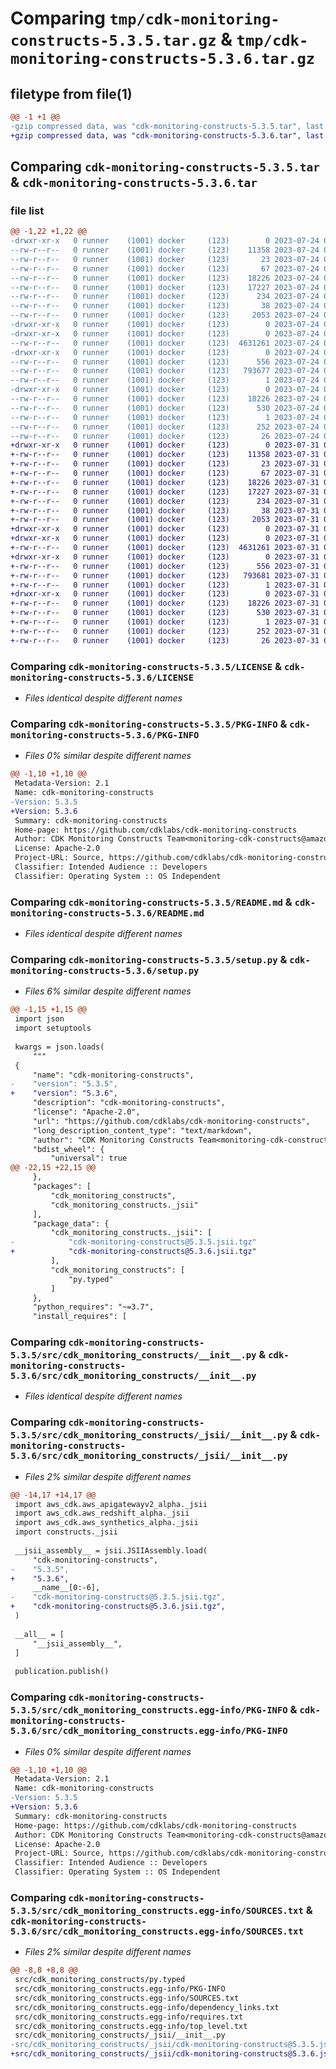 # Comparing `tmp/cdk-monitoring-constructs-5.3.5.tar.gz` & `tmp/cdk-monitoring-constructs-5.3.6.tar.gz`

## filetype from file(1)

```diff
@@ -1 +1 @@
-gzip compressed data, was "cdk-monitoring-constructs-5.3.5.tar", last modified: Mon Jul 24 00:37:53 2023, max compression
+gzip compressed data, was "cdk-monitoring-constructs-5.3.6.tar", last modified: Mon Jul 31 00:36:00 2023, max compression
```

## Comparing `cdk-monitoring-constructs-5.3.5.tar` & `cdk-monitoring-constructs-5.3.6.tar`

### file list

```diff
@@ -1,22 +1,22 @@
-drwxr-xr-x   0 runner    (1001) docker     (123)        0 2023-07-24 00:37:53.298538 cdk-monitoring-constructs-5.3.5/
--rw-r--r--   0 runner    (1001) docker     (123)    11358 2023-07-24 00:37:37.000000 cdk-monitoring-constructs-5.3.5/LICENSE
--rw-r--r--   0 runner    (1001) docker     (123)       23 2023-07-24 00:37:37.000000 cdk-monitoring-constructs-5.3.5/MANIFEST.in
--rw-r--r--   0 runner    (1001) docker     (123)       67 2023-07-24 00:37:37.000000 cdk-monitoring-constructs-5.3.5/NOTICE
--rw-r--r--   0 runner    (1001) docker     (123)    18226 2023-07-24 00:37:53.298538 cdk-monitoring-constructs-5.3.5/PKG-INFO
--rw-r--r--   0 runner    (1001) docker     (123)    17227 2023-07-24 00:37:37.000000 cdk-monitoring-constructs-5.3.5/README.md
--rw-r--r--   0 runner    (1001) docker     (123)      234 2023-07-24 00:37:37.000000 cdk-monitoring-constructs-5.3.5/pyproject.toml
--rw-r--r--   0 runner    (1001) docker     (123)       38 2023-07-24 00:37:53.298538 cdk-monitoring-constructs-5.3.5/setup.cfg
--rw-r--r--   0 runner    (1001) docker     (123)     2053 2023-07-24 00:37:37.000000 cdk-monitoring-constructs-5.3.5/setup.py
-drwxr-xr-x   0 runner    (1001) docker     (123)        0 2023-07-24 00:37:53.290538 cdk-monitoring-constructs-5.3.5/src/
-drwxr-xr-x   0 runner    (1001) docker     (123)        0 2023-07-24 00:37:53.298538 cdk-monitoring-constructs-5.3.5/src/cdk_monitoring_constructs/
--rw-r--r--   0 runner    (1001) docker     (123)  4631261 2023-07-24 00:37:37.000000 cdk-monitoring-constructs-5.3.5/src/cdk_monitoring_constructs/__init__.py
-drwxr-xr-x   0 runner    (1001) docker     (123)        0 2023-07-24 00:37:53.298538 cdk-monitoring-constructs-5.3.5/src/cdk_monitoring_constructs/_jsii/
--rw-r--r--   0 runner    (1001) docker     (123)      556 2023-07-24 00:37:37.000000 cdk-monitoring-constructs-5.3.5/src/cdk_monitoring_constructs/_jsii/__init__.py
--rw-r--r--   0 runner    (1001) docker     (123)   793677 2023-07-24 00:37:37.000000 cdk-monitoring-constructs-5.3.5/src/cdk_monitoring_constructs/_jsii/cdk-monitoring-constructs@5.3.5.jsii.tgz
--rw-r--r--   0 runner    (1001) docker     (123)        1 2023-07-24 00:37:37.000000 cdk-monitoring-constructs-5.3.5/src/cdk_monitoring_constructs/py.typed
-drwxr-xr-x   0 runner    (1001) docker     (123)        0 2023-07-24 00:37:53.298538 cdk-monitoring-constructs-5.3.5/src/cdk_monitoring_constructs.egg-info/
--rw-r--r--   0 runner    (1001) docker     (123)    18226 2023-07-24 00:37:53.000000 cdk-monitoring-constructs-5.3.5/src/cdk_monitoring_constructs.egg-info/PKG-INFO
--rw-r--r--   0 runner    (1001) docker     (123)      530 2023-07-24 00:37:53.000000 cdk-monitoring-constructs-5.3.5/src/cdk_monitoring_constructs.egg-info/SOURCES.txt
--rw-r--r--   0 runner    (1001) docker     (123)        1 2023-07-24 00:37:53.000000 cdk-monitoring-constructs-5.3.5/src/cdk_monitoring_constructs.egg-info/dependency_links.txt
--rw-r--r--   0 runner    (1001) docker     (123)      252 2023-07-24 00:37:53.000000 cdk-monitoring-constructs-5.3.5/src/cdk_monitoring_constructs.egg-info/requires.txt
--rw-r--r--   0 runner    (1001) docker     (123)       26 2023-07-24 00:37:53.000000 cdk-monitoring-constructs-5.3.5/src/cdk_monitoring_constructs.egg-info/top_level.txt
+drwxr-xr-x   0 runner    (1001) docker     (123)        0 2023-07-31 00:36:00.366770 cdk-monitoring-constructs-5.3.6/
+-rw-r--r--   0 runner    (1001) docker     (123)    11358 2023-07-31 00:35:42.000000 cdk-monitoring-constructs-5.3.6/LICENSE
+-rw-r--r--   0 runner    (1001) docker     (123)       23 2023-07-31 00:35:42.000000 cdk-monitoring-constructs-5.3.6/MANIFEST.in
+-rw-r--r--   0 runner    (1001) docker     (123)       67 2023-07-31 00:35:42.000000 cdk-monitoring-constructs-5.3.6/NOTICE
+-rw-r--r--   0 runner    (1001) docker     (123)    18226 2023-07-31 00:36:00.366770 cdk-monitoring-constructs-5.3.6/PKG-INFO
+-rw-r--r--   0 runner    (1001) docker     (123)    17227 2023-07-31 00:35:42.000000 cdk-monitoring-constructs-5.3.6/README.md
+-rw-r--r--   0 runner    (1001) docker     (123)      234 2023-07-31 00:35:42.000000 cdk-monitoring-constructs-5.3.6/pyproject.toml
+-rw-r--r--   0 runner    (1001) docker     (123)       38 2023-07-31 00:36:00.366770 cdk-monitoring-constructs-5.3.6/setup.cfg
+-rw-r--r--   0 runner    (1001) docker     (123)     2053 2023-07-31 00:35:42.000000 cdk-monitoring-constructs-5.3.6/setup.py
+drwxr-xr-x   0 runner    (1001) docker     (123)        0 2023-07-31 00:36:00.358770 cdk-monitoring-constructs-5.3.6/src/
+drwxr-xr-x   0 runner    (1001) docker     (123)        0 2023-07-31 00:36:00.366770 cdk-monitoring-constructs-5.3.6/src/cdk_monitoring_constructs/
+-rw-r--r--   0 runner    (1001) docker     (123)  4631261 2023-07-31 00:35:42.000000 cdk-monitoring-constructs-5.3.6/src/cdk_monitoring_constructs/__init__.py
+drwxr-xr-x   0 runner    (1001) docker     (123)        0 2023-07-31 00:36:00.366770 cdk-monitoring-constructs-5.3.6/src/cdk_monitoring_constructs/_jsii/
+-rw-r--r--   0 runner    (1001) docker     (123)      556 2023-07-31 00:35:42.000000 cdk-monitoring-constructs-5.3.6/src/cdk_monitoring_constructs/_jsii/__init__.py
+-rw-r--r--   0 runner    (1001) docker     (123)   793681 2023-07-31 00:35:42.000000 cdk-monitoring-constructs-5.3.6/src/cdk_monitoring_constructs/_jsii/cdk-monitoring-constructs@5.3.6.jsii.tgz
+-rw-r--r--   0 runner    (1001) docker     (123)        1 2023-07-31 00:35:42.000000 cdk-monitoring-constructs-5.3.6/src/cdk_monitoring_constructs/py.typed
+drwxr-xr-x   0 runner    (1001) docker     (123)        0 2023-07-31 00:36:00.366770 cdk-monitoring-constructs-5.3.6/src/cdk_monitoring_constructs.egg-info/
+-rw-r--r--   0 runner    (1001) docker     (123)    18226 2023-07-31 00:36:00.000000 cdk-monitoring-constructs-5.3.6/src/cdk_monitoring_constructs.egg-info/PKG-INFO
+-rw-r--r--   0 runner    (1001) docker     (123)      530 2023-07-31 00:36:00.000000 cdk-monitoring-constructs-5.3.6/src/cdk_monitoring_constructs.egg-info/SOURCES.txt
+-rw-r--r--   0 runner    (1001) docker     (123)        1 2023-07-31 00:36:00.000000 cdk-monitoring-constructs-5.3.6/src/cdk_monitoring_constructs.egg-info/dependency_links.txt
+-rw-r--r--   0 runner    (1001) docker     (123)      252 2023-07-31 00:36:00.000000 cdk-monitoring-constructs-5.3.6/src/cdk_monitoring_constructs.egg-info/requires.txt
+-rw-r--r--   0 runner    (1001) docker     (123)       26 2023-07-31 00:36:00.000000 cdk-monitoring-constructs-5.3.6/src/cdk_monitoring_constructs.egg-info/top_level.txt
```

### Comparing `cdk-monitoring-constructs-5.3.5/LICENSE` & `cdk-monitoring-constructs-5.3.6/LICENSE`

 * *Files identical despite different names*

### Comparing `cdk-monitoring-constructs-5.3.5/PKG-INFO` & `cdk-monitoring-constructs-5.3.6/PKG-INFO`

 * *Files 0% similar despite different names*

```diff
@@ -1,10 +1,10 @@
 Metadata-Version: 2.1
 Name: cdk-monitoring-constructs
-Version: 5.3.5
+Version: 5.3.6
 Summary: cdk-monitoring-constructs
 Home-page: https://github.com/cdklabs/cdk-monitoring-constructs
 Author: CDK Monitoring Constructs Team<monitoring-cdk-constructs@amazon.com>
 License: Apache-2.0
 Project-URL: Source, https://github.com/cdklabs/cdk-monitoring-constructs
 Classifier: Intended Audience :: Developers
 Classifier: Operating System :: OS Independent
```

### Comparing `cdk-monitoring-constructs-5.3.5/README.md` & `cdk-monitoring-constructs-5.3.6/README.md`

 * *Files identical despite different names*

### Comparing `cdk-monitoring-constructs-5.3.5/setup.py` & `cdk-monitoring-constructs-5.3.6/setup.py`

 * *Files 6% similar despite different names*

```diff
@@ -1,15 +1,15 @@
 import json
 import setuptools
 
 kwargs = json.loads(
     """
 {
     "name": "cdk-monitoring-constructs",
-    "version": "5.3.5",
+    "version": "5.3.6",
     "description": "cdk-monitoring-constructs",
     "license": "Apache-2.0",
     "url": "https://github.com/cdklabs/cdk-monitoring-constructs",
     "long_description_content_type": "text/markdown",
     "author": "CDK Monitoring Constructs Team<monitoring-cdk-constructs@amazon.com>",
     "bdist_wheel": {
         "universal": true
@@ -22,15 +22,15 @@
     },
     "packages": [
         "cdk_monitoring_constructs",
         "cdk_monitoring_constructs._jsii"
     ],
     "package_data": {
         "cdk_monitoring_constructs._jsii": [
-            "cdk-monitoring-constructs@5.3.5.jsii.tgz"
+            "cdk-monitoring-constructs@5.3.6.jsii.tgz"
         ],
         "cdk_monitoring_constructs": [
             "py.typed"
         ]
     },
     "python_requires": "~=3.7",
     "install_requires": [
```

### Comparing `cdk-monitoring-constructs-5.3.5/src/cdk_monitoring_constructs/__init__.py` & `cdk-monitoring-constructs-5.3.6/src/cdk_monitoring_constructs/__init__.py`

 * *Files identical despite different names*

### Comparing `cdk-monitoring-constructs-5.3.5/src/cdk_monitoring_constructs/_jsii/__init__.py` & `cdk-monitoring-constructs-5.3.6/src/cdk_monitoring_constructs/_jsii/__init__.py`

 * *Files 2% similar despite different names*

```diff
@@ -14,17 +14,17 @@
 import aws_cdk.aws_apigatewayv2_alpha._jsii
 import aws_cdk.aws_redshift_alpha._jsii
 import aws_cdk.aws_synthetics_alpha._jsii
 import constructs._jsii
 
 __jsii_assembly__ = jsii.JSIIAssembly.load(
     "cdk-monitoring-constructs",
-    "5.3.5",
+    "5.3.6",
     __name__[0:-6],
-    "cdk-monitoring-constructs@5.3.5.jsii.tgz",
+    "cdk-monitoring-constructs@5.3.6.jsii.tgz",
 )
 
 __all__ = [
     "__jsii_assembly__",
 ]
 
 publication.publish()
```

### Comparing `cdk-monitoring-constructs-5.3.5/src/cdk_monitoring_constructs.egg-info/PKG-INFO` & `cdk-monitoring-constructs-5.3.6/src/cdk_monitoring_constructs.egg-info/PKG-INFO`

 * *Files 0% similar despite different names*

```diff
@@ -1,10 +1,10 @@
 Metadata-Version: 2.1
 Name: cdk-monitoring-constructs
-Version: 5.3.5
+Version: 5.3.6
 Summary: cdk-monitoring-constructs
 Home-page: https://github.com/cdklabs/cdk-monitoring-constructs
 Author: CDK Monitoring Constructs Team<monitoring-cdk-constructs@amazon.com>
 License: Apache-2.0
 Project-URL: Source, https://github.com/cdklabs/cdk-monitoring-constructs
 Classifier: Intended Audience :: Developers
 Classifier: Operating System :: OS Independent
```

### Comparing `cdk-monitoring-constructs-5.3.5/src/cdk_monitoring_constructs.egg-info/SOURCES.txt` & `cdk-monitoring-constructs-5.3.6/src/cdk_monitoring_constructs.egg-info/SOURCES.txt`

 * *Files 2% similar despite different names*

```diff
@@ -8,8 +8,8 @@
 src/cdk_monitoring_constructs/py.typed
 src/cdk_monitoring_constructs.egg-info/PKG-INFO
 src/cdk_monitoring_constructs.egg-info/SOURCES.txt
 src/cdk_monitoring_constructs.egg-info/dependency_links.txt
 src/cdk_monitoring_constructs.egg-info/requires.txt
 src/cdk_monitoring_constructs.egg-info/top_level.txt
 src/cdk_monitoring_constructs/_jsii/__init__.py
-src/cdk_monitoring_constructs/_jsii/cdk-monitoring-constructs@5.3.5.jsii.tgz
+src/cdk_monitoring_constructs/_jsii/cdk-monitoring-constructs@5.3.6.jsii.tgz
```

